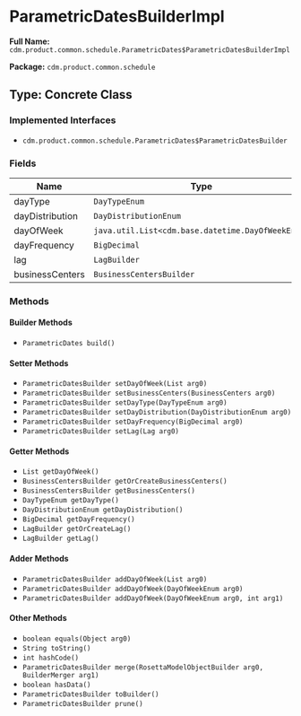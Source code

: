 # ParametricDatesBuilderImpl

**Full Name:** `cdm.product.common.schedule.ParametricDates$ParametricDatesBuilderImpl`

**Package:** `cdm.product.common.schedule`

## Type: Concrete Class

### Implemented Interfaces

- `cdm.product.common.schedule.ParametricDates$ParametricDatesBuilder`

### Fields

| Name | Type | Description |
|------|------|-------------|
| dayType | `DayTypeEnum` |  |
| dayDistribution | `DayDistributionEnum` |  |
| dayOfWeek | `java.util.List<cdm.base.datetime.DayOfWeekEnum>` |  |
| dayFrequency | `BigDecimal` |  |
| lag | `LagBuilder` |  |
| businessCenters | `BusinessCentersBuilder` |  |

### Methods

#### Builder Methods

- `ParametricDates build()`

#### Setter Methods

- `ParametricDatesBuilder setDayOfWeek(List arg0)`
- `ParametricDatesBuilder setBusinessCenters(BusinessCenters arg0)`
- `ParametricDatesBuilder setDayType(DayTypeEnum arg0)`
- `ParametricDatesBuilder setDayDistribution(DayDistributionEnum arg0)`
- `ParametricDatesBuilder setDayFrequency(BigDecimal arg0)`
- `ParametricDatesBuilder setLag(Lag arg0)`

#### Getter Methods

- `List getDayOfWeek()`
- `BusinessCentersBuilder getOrCreateBusinessCenters()`
- `BusinessCentersBuilder getBusinessCenters()`
- `DayTypeEnum getDayType()`
- `DayDistributionEnum getDayDistribution()`
- `BigDecimal getDayFrequency()`
- `LagBuilder getOrCreateLag()`
- `LagBuilder getLag()`

#### Adder Methods

- `ParametricDatesBuilder addDayOfWeek(List arg0)`
- `ParametricDatesBuilder addDayOfWeek(DayOfWeekEnum arg0)`
- `ParametricDatesBuilder addDayOfWeek(DayOfWeekEnum arg0, int arg1)`

#### Other Methods

- `boolean equals(Object arg0)`
- `String toString()`
- `int hashCode()`
- `ParametricDatesBuilder merge(RosettaModelObjectBuilder arg0, BuilderMerger arg1)`
- `boolean hasData()`
- `ParametricDatesBuilder toBuilder()`
- `ParametricDatesBuilder prune()`


